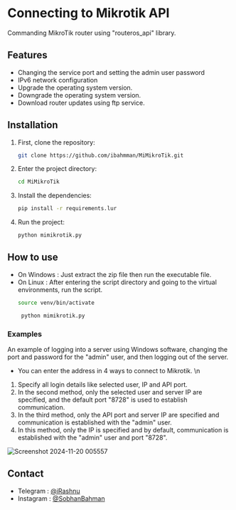 # Connecting to Mikrotik API
Commanding MikroTik router using "routeros_api" library.

## Features
- Changing the service port and setting the admin user password
- IPv6 network configuration
- Upgrade the operating system version.
- Downgrade the operating system version.
- Download router updates using ftp service.

## Installation
1. First, clone the repository:
   ```bash
   git clone https://github.com/ibahmman/MiMikroTik.git
   ```
2. Enter the project directory:
   ```bash
   cd MiMikroTik
   ```
3. Install the dependencies:
   ```bash
   pip install -r requirements.lur
   ```
4. Run the project:
   ```bash
   python mimikrotik.py
   ```

## How to use
- On Windows : Just extract the zip file then run the executable file.
- On Linux : After entering the script directory and going to the virtual environments, run the script.
  ```bash
  source venv/bin/activate
  ```
  ```bash
   python mimikrotik.py
   ```

### **Examples**
An example of logging into a server using Windows software, changing the port and password for the "admin" user, and then logging out of the server.
- You can enter the address in 4 ways to connect to Mikrotik. \n
1. Specify all login details like selected user, IP and API port.
2. In the second method, only the selected user and server IP are specified, and the default port "8728" is used to establish communication.
3. In the third method, only the API port and server IP are specified and communication is established with the "admin" user.
4. In this method, only the IP is specified and by default, communication is established with the "admin" user and port "8728".
   
![Screenshot 2024-11-20 005557](https://github.com/user-attachments/assets/79615825-13e3-4acb-a77b-cd65f76d384a)


## Contact
- Telegram : [@iRashnu](https://https://t.me/irashnu)
- Instagram : [@SobhanBahman](https://https://instagram.com/sobhanbahman)




